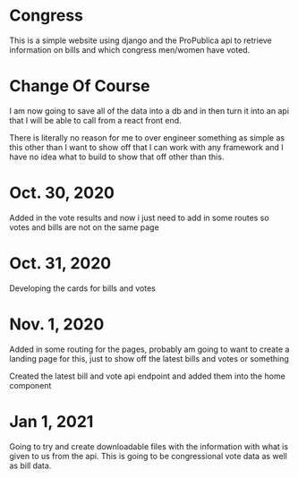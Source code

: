# Congress
This is a simple website using django and the ProPublica api to retrieve information on bills and which congress men/women have voted.


# Change Of Course
I am now going to save all of the data into a db and in then turn it into an api that I will be able to call from a react front end.

There is literally no reason for me to over engineer something as simple as this other than I want to show off that I can work with any framework and I have no idea what to build to show that off other than this.

# Oct. 30, 2020
Added in the vote results and now i just need to add in some routes so votes and bills are not on the same page

# Oct. 31, 2020
Developing the cards for bills and votes

# Nov. 1, 2020
Added in some routing for the pages, probably am going to want to create a landing page for this, just to show off the latest bills and votes or something

Created the latest bill and vote api endpoint and added them into the home component

# Jan 1, 2021
Going to try and create downloadable files with the information with what is given to us from the api. This is going to be congressional
vote data as well as bill data.
